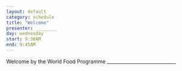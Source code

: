 ```yaml
---
layout: default
category: schedule
title: "Welcome"
presenter: ________
day: wednesday
start: 9:30AM
end: 9:45AM
---
```

Welcome by the World Food Programme _____________________________
